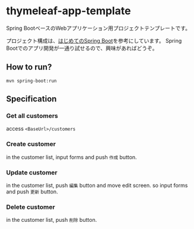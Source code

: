 # thymeleaf-app-template

Spring BootベースのWebアプリケーション用プロジェクトテンプレートです。

プロジェクト構成は、[はじめてのSpring Boot](https://www.kohgakusha.co.jp/books/detail/978-4-7775-1865-4)を参考にしています。
Spring Bootでのアプリ開発が一通り試せるので、興味があればどうぞ。

## How to run?

```
mvn spring-boot:run
```

## Specification

### Get all customers

access `<BaseUrl>/customers`

### Create customer

in the customer list, input forms and push `作成` button.

### Update customer

in the customer list, push `編集` button and move edit screen.
so input forms and push `更新` button.

### Delete customer

in the customer list, push `削除` button.


